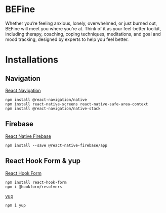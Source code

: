 # BEFine

Whether you’re feeling anxious, lonely, overwhelmed, or just burned out, BEFine will meet you where you’re at. Think of it as your feel-better toolkit, including therapy, coaching, coping techniques, meditations, and goal and mood tracking, designed by experts to help you feel better. 

# Installations

## Navigation
[React Navigation](https://reactnavigation.org/docs/getting-started)

```
npm install @react-navigation/native  
npm install react-native-screens react-native-safe-area-context  
npm install @react-navigation/native-stack  
```

## Firebase
[React Native Firebase](https://rnfirebase.io/)

```
npm install --save @react-native-firebase/app
```
## React Hook Form & yup
[React Hook Form](https://react-hook-form.com/get-started#Quickstart)
```
npm install react-hook-form  
npm i @hookform/resolvers
```

[yup](https://github.com/jquense/yup)
```
npm i yup
```
